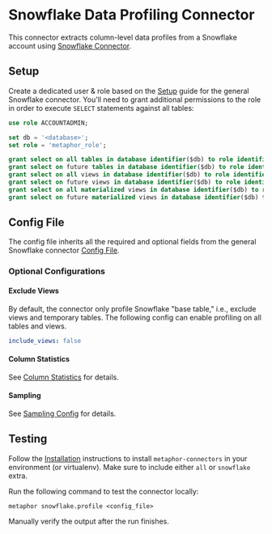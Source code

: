 # Snowflake Data Profiling Connector

This connector extracts column-level data profiles from a Snowflake account using [Snowflake Connector](https://docs.snowflake.com/en/user-guide/python-connector.html).

## Setup

Create a dedicated user & role based on the [Setup](../README.md#Setup) guide for the general Snowflake connector. You'll need to grant additional permissions to the role in order to execute `SELECT` statements against all tables:

```sql
use role ACCOUNTADMIN;

set db = '<database>';
set role = 'metaphor_role';

grant select on all tables in database identifier($db) to role identifier($role);
grant select on future tables in database identifier($db) to role identifier($role);
grant select on all views in database identifier($db) to role identifier($role);
grant select on future views in database identifier($db) to role identifier($role);
grant select on all materialized views in database identifier($db) to role identifier($role);
grant select on future materialized views in database identifier($db) to role identifier($role);
```

## Config File

The config file inherits all the required and optional fields from the general Snowflake connector [Config File](../README.md#config-file).

### Optional Configurations

#### Exclude Views

By default, the connector only profile Snowflake "base table," i.e., exclude views and temporary tables. The following config can enable profiling on all tables and views.

```yaml
include_views: false
```

#### Column Statistics

See [Column Statistics](../../common/docs/column_statistics.md) for details.

#### Sampling

See [Sampling Config](../../common/docs/sampling.md) for details.

## Testing

Follow the [Installation](../../README.md) instructions to install `metaphor-connectors` in your environment (or virtualenv). Make sure to include either `all` or `snowflake` extra.

Run the following command to test the connector locally:

```shell
metaphor snowflake.profile <config_file>
```

Manually verify the output after the run finishes.
